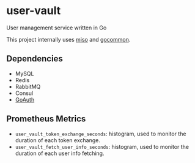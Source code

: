 # user-vault

User management service written in Go

This project internally uses [miso](https://github.com/curtisnewbie/miso) and [gocommon](https://github.com/curtisnewbie/gocommon).


## Dependencies

- MySQL
- Redis
- RabbitMQ
- Consul
- [GoAuth](http://github.com/curtisnewbie/goauth)


## Prometheus Metrics

- `user_vault_token_exchange_seconds`: histogram, used to monitor the duration of each token exchange.
- `user_vault_fetch_user_info_seconds`: histogram, used to monitor the duration of each user info fetching.

